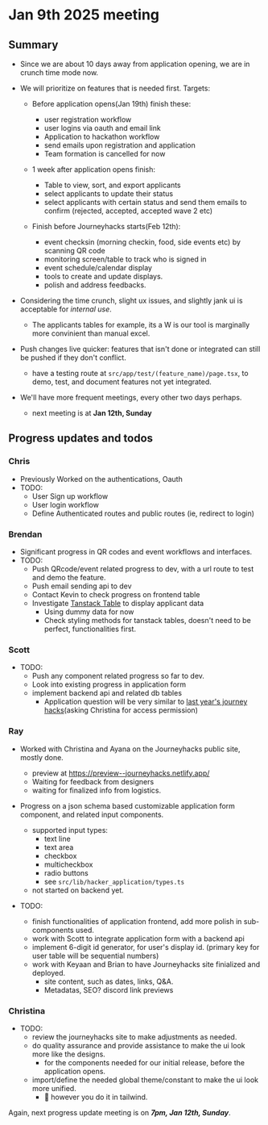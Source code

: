
# Jan 9th 2025 meeting
## Summary
* Since we are about 10 days away from application opening, we are in crunch time mode now.
* We will prioritize on features that is needed first. Targets:
    + Before application opens(Jan 19th) finish these:
        - user registration workflow
        - user logins via oauth and email link
        - Application to hackathon workflow
        - send emails upon registration and application
        - Team formation is cancelled for now

    + 1 week after application opens finish:
        - Table to view, sort, and export applicants
        - select applicants to update their status
        - select applicants with certain status and send them emails to confirm (rejected, accepted, accepted wave 2 etc)

    + Finish before Journeyhacks starts(Feb 12th):
        - event checksin (morning checkin, food, side events etc) by scanning QR code
        - monitoring screen/table to track who is signed in
        - event schedule/calendar display
        - tools to create and update displays.
        - polish and address feedbacks.

* Considering the time crunch, slight ux issues, and slightly jank ui is acceptable for *internal use*. 
    + The applicants tables for example, its a W is our tool is marginally more convinient than manual excel.

* Push changes live quicker: features that isn't done or integrated can still be pushed if they don't conflict.
    + have a testing route at `src/app/test/(feature_name)/page.tsx`, to demo, test, and document features not yet integrated. 

* We'll have more frequent meetings, every other two days perhaps.
    + next meeting is at **Jan 12th, Sunday**


## Progress updates and todos

### Chris
* Previously Worked on the authentications, Oauth
* TODO:
    * User Sign up workflow
    * User login workflow
    * Define Authenticated routes and public routes (ie, redirect to login)


### Brendan
* Significant progress in QR codes and event workflows and interfaces.
* TODO:
    * Push QRcode/event related progress to dev, with a url route to test and demo the feature.
    * Push email sending api to dev
    * Contact Kevin to check progress on frontend table
    * Investigate [Tanstack Table](https://tanstack.com/table/latest) to display applicant data
        * Using dummy data for now
        * Check styling methods for tanstack tables, doesn't need to be perfect, functionalities first.


### Scott
* TODO:
    * Push any component related progress so far to dev.
    * Look into existing progress in application form
    * implement backend api and related db tables
        + Application question will be very similar to [last year's journey hacks](https://docs.google.com/forms/d/1F-n-e8yssNN2moMlv756SsrmNqvO3nLVmIkj9IcbjkA/edit?ts=67737de2)(asking Christina for access permission)

### Ray
* Worked with Christina and Ayana on the Journeyhacks public site, mostly done.
    + preview at https://preview--journeyhacks.netlify.app/
    + Waiting for feedback from designers 
    + waiting for finalized info from logistics.
* Progress on a json schema based customizable application form component, and related input components.
    + supported input types:
        - text line
        - text area
        - checkbox
        - multicheckbox
        - radio buttons
        - see `src/lib/hacker_application/types.ts`
    + not started on backend yet.

* TODO:
    + finish functionalities of application frontend, add more polish in sub-components used.
    + work with Scott to integrate application form with a backend api
    + implement 6-digit id generator, for user's display id. (primary key for user table will be sequential numbers)
    + work with Keyaan and Brian to have Journeyhacks site finialized and deployed.
        - site content, such as dates, links, Q&A.
        - Metadatas, SEO? discord link previews

### Christina
* TODO:
    + review the journeyhacks site to make adjustments as needed.
    + do quality assurance and provide assistance to make the ui look more like the designs.
        + for the components needed for our initial release, before the application opens.
    + import/define the needed global theme/constant to make the ui look more unified.
        - :shrug: however you do it in tailwind.


Again, next progress update meeting is on ***7pm, Jan 12th, Sunday***. 
